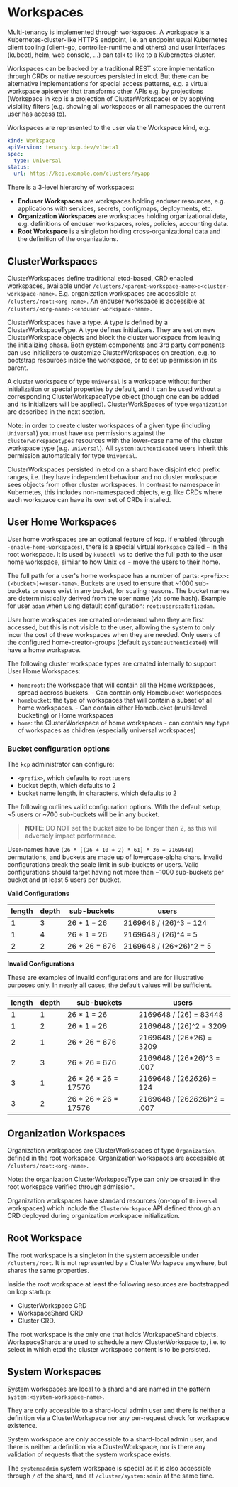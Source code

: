 # Workspaces

Multi-tenancy is implemented through workspaces. A workspace is a Kubernetes-cluster-like
HTTPS endpoint, i.e. an endpoint usual Kubernetes client tooling (client-go, controller-runtime
and others) and user interfaces (kubectl, helm, web console, ...) can talk to like to a
Kubernetes cluster.

Workspaces can be backed by a traditional REST store implementation through CRDs
or native resources persisted in etcd. But there can be alternative implementations
for special access patterns, e.g. a virtual workspace apiserver that transforms
other APIs e.g. by projections (Workspace in kcp is a projection of ClusterWorkspace)
or by applying visibility filters (e.g. showing all workspaces or all namespaces 
the current user has access to).

Workspaces are represented to the user via the Workspace kind, e.g.

```yaml
kind: Workspace
apiVersion: tenancy.kcp.dev/v1beta1
spec:
  type: Universal
status:
  url: https://kcp.example.com/clusters/myapp
```

There is a 3-level hierarchy of workspaces:

- **Enduser Workspaces** are workspaces holding enduser resources, e.g.
  applications with services, secrets, configmaps, deployments, etc.
- **Organization Workspaces** are workspaces holding organizational data, 
  e.g. definitions of enduser workspaces, roles, policies, accounting data.
- **Root Workspace** is a singleton holding cross-organizational data and
  the definition of the organizations.

## ClusterWorkspaces

ClusterWorkspaces define traditional etcd-based, CRD enabled workspaces, available
under `/clusters/<parent-workspace-name>:<cluster-workspace-name>`. E.g. organization
workspaces are accessible at `/clusters/root:<org-name>`. An enduser workspace is
accessible at `/clusters/<org-name>:<enduser-workspace-name>`.

ClusterWorkspaces have a type. A type is defined by a ClusterWorkspaceType. A type
defines initializers. They are set on new ClusterWorkspace objects and block the
cluster workspace from leaving the initializing phase. Both system components and 
3rd party components can use initializers to customize ClusterWorkspaces on creation, 
e.g. to bootstrap resources inside the workspace, or to set up permission in its parent.

A cluster workspace of type `Universal` is a workspace without further initialization 
or special properties by default, and it can be used without a corresponding 
ClusterWorkspaceType object (though one can be added and its initializers will be 
applied). ClusterWorkSpaces of type `Organization` are described in the next section.

Note: in order to create cluster workspaces of a given type (including `Universal`) 
you must have `use` permissions against the `clusterworkspacetypes` resources with the 
lower-case name of the cluster workspace type (e.g. `universal`). All `system:authenticated`
users inherit this permission automatically for type `Universal`.

ClusterWorkspaces persisted in etcd on a shard have disjoint etcd prefix ranges, i.e.
they have independent behaviour and no cluster workspace sees objects from other
cluster workspaces. In contrast to namespace in Kubernetes, this includes non-namespaced
objects, e.g. like CRDs where each workspace can have its own set of CRDs installed.

## User Home Workspaces

User home workspaces are an optional feature of kcp. If enabled (through `--enable-home-workspaces`), there is a special 
virtual `Workspace` called `~` in the root workspace. It is used by `kubectl ws` to derive the full path to the user 
home workspace, similar to how Unix `cd ~` move the users to their home. 

The full path for a user's home workspace has a number of parts: `<prefix>:(<bucket>)+<user-name>`. Buckets are used to 
ensure that ~1000 sub-buckets or users exist in any bucket, for scaling reasons. The bucket names are deterministically 
derived from the user name (via some hash). Example for user `adam` when using default configuration: 
`root:users:a8:f1:adam`. 

User home workspaces are created on-demand when they are first accessed, but this is not visible to the user, allowing 
the system to only incur the cost of these workspaces when they are needed. Only users of the configured 
home-creator-groups (default `system:authenticated`) will have a home workspace.

The following cluster workspace types are created internally to support User Home Workspaces:

* `homeroot`: the workspace that will contain all the Home workspaces, spread accross buckets. - Can contain only Homebucket workspaces
* `homebucket`: the type of workspaces that will contain a subset of all home workspaces. - Can contain either Homebucket (multi-level bucketing) or Home workspaces
* `home`: the ClusterWorkspace of home workspaces - can contain any type of workspaces as children (especially universal workspaces)

### Bucket configuration options

The `kcp` administrator can configure:

* `<prefix>`, which defaults to `root:users`
* bucket depth, which defaults to 2
* bucket name length, in characters, which defaults to 2

The following outlines valid configuration options. With the default setup, ~5 users or ~700 sub-buckets will be in 
any bucket. 

> **NOTE**: DO NOT set the bucket size to be longer than 2, as this will adversely impact performance.

User-names have `(26 * [(26 + 10 + 2) * 61] * 36 = 2169648)` permutations, and buckets are made up of lowercase-alpha 
chars.  Invalid configurations break the scale limit in sub-buckets or users. Valid configurations should target 
having not more than ~1000 sub-buckets per bucket and at least 5 users per bucket.

**Valid Configurations**

|length|depth|sub-buckets|users|
|------|-----|-----------|-----|
|1     |3    |26 * 1 = 26|2169648 / (26)^3 = 124 |
|1     |4    |26 * 1 = 26|2169648 / (26)^4 = 5 |
|2     |2    |26 * 26 = 676|2169648 / (26*26)^2 = 5 |

**Invalid Configurations**

These are examples of invalid configurations and are for illustrative purposes only. In nearly all cases, the default values
will be sufficient.

|length|depth|sub-buckets|users|
|------|-----|-----------|-----|
|1     |1    |26 * 1 = 26|2169648 / (26) = 83448 |
|1     |2    |26 * 1 = 26|2169648 / (26)^2 = 3209 |
|2     |1    |26 * 26 = 676|2169648 / (26*26) = 3209 |
|2     |3    |26 * 26 = 676|2169648 / (26*26)^3 = .007 |
|3     |1    |26 * 26 * 26 = 17576|2169648 / (26*26*26) = 124 |
|3     |2    |26 * 26 * 26 = 17576|2169648 / (26*26*26)^2 = .007 |

## Organization Workspaces

Organization workspaces are ClusterWorkspaces of type `Organization`, defined in the
root workspace. Organization workspaces are accessible at `/clusters/root:<org-name>`.

Note: the organization ClusterWorkspaceType can only be created in the root workspace
verified through admission.

Organization workspaces have standard resources (on-top of `Universal` workspaces) 
which include the `ClusterWorkspace` API defined through an CRD deployed during
organization workspace initialization.

## Root Workspace

The root workspace is a singleton in the system accessible under `/clusters/root`.
It is not represented by a ClusterWorkspace anywhere, but shares the same properties.

Inside the root workspace at least the following resources are bootstrapped on
kcp startup:

- ClusterWorkspace CRD
- WorkspaceShard CRD
- Cluster CRD.

The root workspace is the only one that holds WorkspaceShard objects. WorkspaceShards
are used to schedule a new ClusterWorkspace to, i.e. to select in which etcd the
cluster workspace content is to be persisted.

## System Workspaces

System workspaces are local to a shard and are named in the pattern `system:<system-workspace-name>`.

They are only accessible to a shard-local admin user and there is neither a definition
via a ClusterWorkspace nor any per-request check for workspace existence.

System workspace are only accessible to a shard-local admin user, and there is 
neither a definition via a ClusterWorkspace, nor is there any validation of requests 
that the system workspace exists.

The `system:admin` system workspace is special as it is also accessible through `/`
of the shard, and at `/cluster/system:admin` at the same time.

